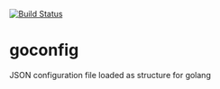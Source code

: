 [![Build Status](https://travis-ci.org/bykovme/goconfig.svg?branch=master)](https://travis-ci.org/bykovme/goconfig)

# goconfig
JSON configuration file loaded as structure for golang

